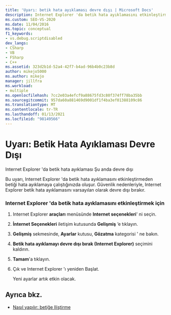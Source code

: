 ```yaml
---
title: 'Uyarı: betik hata ayıklaması devre dışı | Microsoft Docs'
description: Internet Explorer 'da betik hata ayıklamasını etkinleştirmeden komut dosyasında hata ayıklamaya çalıştığınızda bir "betik hata ayıklaması devre dışı" uyarısı oluşur. Etkinleştirme adımlarına bakın.
ms.custom: SEO-VS-2020
ms.date: 11/04/2016
ms.topic: conceptual
f1_keywords:
- vs.debug.scriptdisabled
dev_langs:
- CSharp
- VB
- FSharp
- C++
ms.assetid: 323d2b1d-52a4-42f7-b4ad-96b4b0c23b8d
author: mikejo5000
ms.author: mikejo
manager: jillfra
ms.workload:
- multiple
ms.openlocfilehash: 7cc2e03a4efcf9a88675fd3c80f374ff78ba35bb
ms.sourcegitcommit: 957da60a881469d9001df1f4ba3ef01388109c86
ms.translationtype: MT
ms.contentlocale: tr-TR
ms.lasthandoff: 01/13/2021
ms.locfileid: "98149566"
---
```

# <a name="warning-script-debugging-disabled"></a>Uyarı: Betik Hata Ayıklaması Devre Dışı
Internet Explorer 'da betik hata ayıklaması Şu anda devre dışı

 Bu uyarı, Internet Explorer 'da betik hata ayıklamasını etkinleştirmeden betiği hata ayıklamaya çalıştığınızda oluşur. Güvenlik nedenleriyle, Internet Explorer betik hata ayıklamasını varsayılan olarak devre dışı bırakır.

### <a name="to-enable-script-debugging-in-internet-explorer"></a>Internet Explorer 'da betik hata ayıklamasını etkinleştirmek için

1. Internet Explorer **araçları** menüsünde **Internet seçenekleri**' ni seçin.

2. **İnternet Seçenekleri** iletişim kutusunda **Gelişmiş** ’e tıklayın.

3. **Gelişmiş** sekmesinde, **Ayarlar** kutusu, **Gözatma** kategorisi ' ne bakın.

4. **Betik hata ayıklamayı devre dışı bırak (Internet Explorer)** seçimini kaldırın.

5. **Tamam**'a tıklayın.

6. Çık ve Internet Explorer 'ı yeniden Başlat.

     Yeni ayarlar artık etkin olacak.

## <a name="see-also"></a>Ayrıca bkz.
- [Nasıl yapılır: betiğe Iliştirme](attach-to-running-processes-with-the-visual-studio-debugger.md)